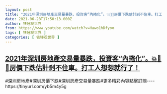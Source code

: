 ```yaml
---
layout: post
title: "2021年深圳房地產交易量暴跌，投資客“內捲化”。💥🌷🌼房價下跌估計剎不住車。打工人想想就行了！"
date: 2021-06-28T17:50:13.000Z
author: 铁锤观世界
from: https://www.youtube.com/watch?v=Hawo1hDfyoo
tags: [ 铁锤观世界 ]
categories: [ 铁锤观世界 ]
---
```

<!--1624902613000-->
[2021年深圳房地產交易量暴跌，投資客“內捲化”。💥🌷🌼房價下跌估計剎不住車。打工人想想就行了！](https://www.youtube.com/watch?v=Hawo1hDfyoo)
------

<div>
#深圳房地產#深圳房價下跌#深圳房產交易量暴跌#更多精彩內容點擊訂閱----https://tinyurl.com/yb5m4y5g
</div>
